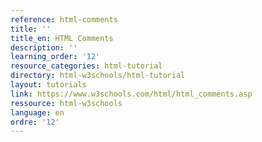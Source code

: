 ```yaml
---
reference: html-comments
title: ''
title_en: HTML Comments
description: ''
learning_order: '12'
resource_categories: html-tutorial
directory: html-w3schools/html-tutorial
layout: tutorials
link: https://www.w3schools.com/html/html_comments.asp
ressource: html-w3schools
language: en
ordre: '12'
---
```

